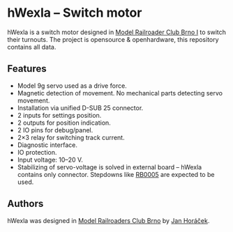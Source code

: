 hWexla – Switch motor
=====================

hWexla is a switch motor designed in [Model Railroader Club Brno I](https://kmz-brno.cz/)
to switch their turnouts. The project is opensource & openhardware, this repository
contains all data.

## Features

* Model 9g servo used as a drive force.
* Magnetic detection of movement. No mechanical parts detecting servo movement.
* Installation via unified D-SUB 25 connector.
* 2 inputs for settings position.
* 2 outputs for position indication.
* 2 IO pins for debug/panel.
* 2×3 relay for switching track current.
* Diagnostic interface.
* IO protection.
* Input voltage: 10–20 V.
* Stabilizing of servo-voltage is solved in external board – hWexla contains
  only connector. Stepdowns like [RB0005](https://github.com/RoboticsBrno/RB0005-UniversalStepDown)
  are expected to be used.

## Authors

hWexla was designed in [Model Railroaders Club
Brno](https://www.kmz-brno.cz/) by [Jan Horáček](mailto:jan.horacek@kmz-brno.cz).
